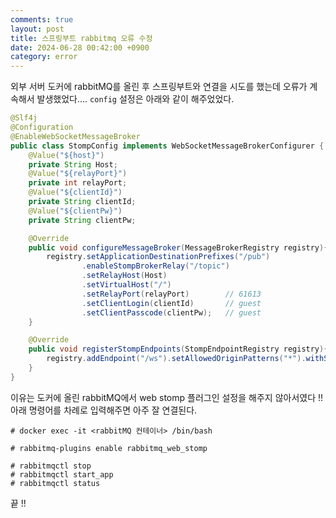 ```yaml
---
comments: true
layout: post
title: 스프링부트 rabbitmq 오류 수정
date: 2024-06-28 00:42:00 +0900
category: error
---
```


외부 서버 도커에 rabbitMQ를 올린 후 스프링부트와 연결을 시도를 했는데 오류가 계속해서 발생했었다.... ```config``` 설정은 아래와 같이 해주었었다.
```java
@Slf4j
@Configuration
@EnableWebSocketMessageBroker
public class StompConfig implements WebSocketMessageBrokerConfigurer {
    @Value("${host}")
    private String Host;
    @Value("${relayPort}")
    private int relayPort;
    @Value("${clientId}")
    private String clientId;
    @Value("${clientPw}")
    private String clientPw;

    @Override
    public void configureMessageBroker(MessageBrokerRegistry registry){
        registry.setApplicationDestinationPrefixes("/pub")
                .enableStompBrokerRelay("/topic")
                .setRelayHost(Host)
                .setVirtualHost("/")
                .setRelayPort(relayPort)		// 61613
                .setClientLogin(clientId)		// guest
                .setClientPasscode(clientPw);	// guest
    }

    @Override
    public void registerStompEndpoints(StompEndpointRegistry registry){
        registry.addEndpoint("/ws").setAllowedOriginPatterns("*").withSockJS();
    }
}
```

이유는 도커에 올린 rabbitMQ에서 web stomp 플러그인 설정을 해주지 않아서였다 !! 아래 명령어를 차례로 입력해주면 아주 잘 연결된다.

```
# docker exec -it <rabbitMQ 컨테이너> /bin/bash
```
```
# rabbitmq-plugins enable rabbitmq_web_stomp
```
```
# rabbitmqctl stop
# rabbitmqctl start_app
# rabbitmqctl status
```
끝 !!